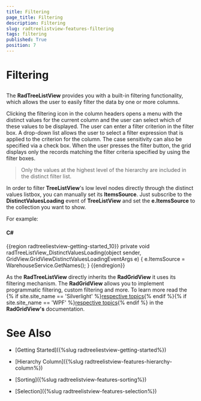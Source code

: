 ```yaml
---
title: Filtering
page_title: Filtering
description: Filtering
slug: radtreelistview-features-filtering
tags: filtering
published: True
position: 7
---
```


# Filtering



## 

The __RadTreeListView__ provides you with a built-in filtering functionality, which allows the user to easily filter the data by one or more columns.

Clicking the filtering icon in the column headers opens a menu with the distinct values for the current column and the user can select which of these values to be displayed. The user can enter a filter criterion in the filter box. A drop-down list allows the user to select a filter expression that is applied to the criterion for the column. The case sensitivity can also be specified via a check box. When the user presses the filter button, the grid displays only the records matching the filter criteria specified by using the filter boxes. 

>Only the values at the highest level of the hierarchy are included in the distinct filter list.

In order to filter __TreeListView__'s low level nodes directly through the distinct values listbox, you can manually set its __ItemsSource__.
          Just subscribe to the __DistinctValuesLoading__ event of __TreeListView__ and set the __e.ItemsSource__ to the collection you want to show.
        

For example:

#### __C#__

{{region radtreeliestview-getting-started_10}}
	private void radTreeListView_DistinctValuesLoading(object sender, GridView.GridViewDistinctValuesLoadingEventArgs e)
	{
	    e.ItemsSource = WarehouseService.GetNames();
	}
	{{endregion}}



As the __RadTreeListView__ directly inherits the __RadGridView__ it uses its filtering mechanism. The __RadGridView__ allows you to implement programmatic filtering, custom filtering and more. To learn more read the 
          {% if site.site_name == 'Silverlight' %}[respective topics](http://www.telerik.com/help/silverlight/gridview-filtering-basic.html){% endif %}{% if site.site_name == 'WPF' %}[respective topics](http://www.telerik.com/help/wpf/gridview-filtering-basic.html){% endif %}
        in the __RadGridView's__ documentation.

# See Also

 * [Getting Started]({%slug radtreeliestview-getting-started%})

 * [Hierarchy Column]({%slug radtreelistview-features-hierarchy-column%})

 * [Sorting]({%slug radtreelistview-features-sorting%})

 * [Selection]({%slug radtreelistview-features-selection%})
